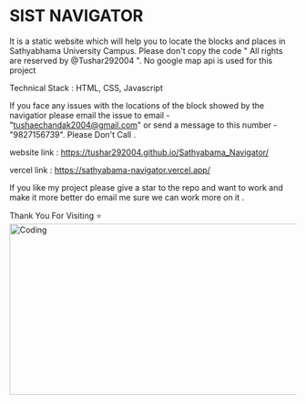 # SIST NAVIGATOR

It is a static website which will help you to locate the blocks and places in Sathyabhama University Campus.
Please don't copy the code " All rights are reserved by @Tushar292004 ".
No google map api is used for this project 

Technical Stack : 
HTML, CSS, Javascript

If you face any issues  with the locations of the block showed by the navigatior please email the issue to email - "tushaechandak2004@gmail.com" or send a message to this number - "9827156739".  Please Don't Call . 

website link : 
https://tushar292004.github.io/Sathyabama_Navigator/

vercel link : 
https://sathyabama-navigator.vercel.app/

If you like my project please give a star to the repo and want to work and make it more better do email me sure we can work more on it . 

Thank You For Visiting ⭐
<img align="right" alt="Coding" height="300" width="700" src="https://user-images.githubusercontent.com/74038190/240815616-7b282ec6-fcc3-4600-90a7-2c3140549f58.gif">
